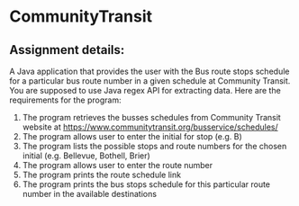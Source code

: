 # CommunityTransit
## Assignment details:
A Java application that provides the user with the Bus route stops schedule for a
particular bus route number in a given schedule at Community Transit. You are supposed to
use Java regex API for extracting data.
Here are the requirements for the program:
1. The program retrieves the busses schedules from Community Transit website at
https://www.communitytransit.org/busservice/schedules/
2. The program allows user to enter the initial for stop (e.g. B)
3. The program lists the possible stops and route numbers for the chosen initial (e.g.
Bellevue, Bothell, Brier)
4. The program allows user to enter the route number
5. The program prints the route schedule link
6. The program prints the bus stops schedule for this particular route number in the
available destinations
